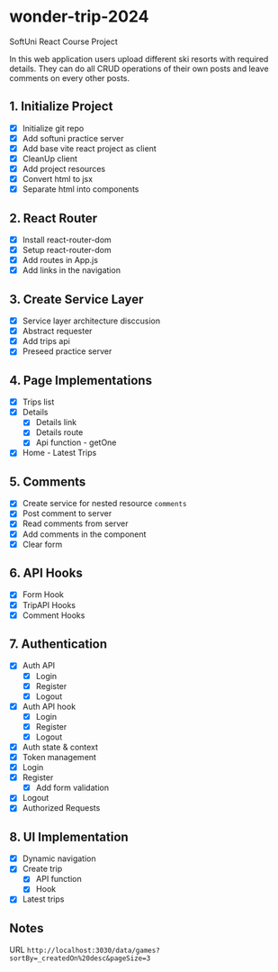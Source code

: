 # wonder-trip-2024
SoftUni React Course Project

In this web application users upload different ski resorts with required details. They can do all CRUD operations of their own posts and leave comments on every other posts. 

## 1. Initialize Project
- [x] Initialize git repo
- [x] Add softuni practice server
- [x] Add base vite react project as client
- [x] CleanUp client
- [x] Add project resources
- [x] Convert html to jsx
- [x] Separate html into components
## 2. React Router
- [x] Install react-router-dom
- [x] Setup react-router-dom
- [x] Add routes in App.js
- [x] Add links in the navigation
## 3. Create Service Layer
- [x] Service layer architecture disccusion
- [x] Abstract requester
- [x] Add trips api
- [x] Preseed practice server
## 4. Page Implementations
- [x] Trips list
- [x] Details
  - [x] Details link
  - [x] Details route
  - [x] Api function - getOne
- [x] Home - Latest Trips
## 5. Comments
- [x] Create service for nested resource `comments`
- [x] Post comment to server
- [x] Read comments from server
- [x] Add comments in the component
- [x] Clear form
## 6. API Hooks
- [x] Form Hook
- [x] TripAPI Hooks
- [x] Comment Hooks
## 7. Authentication
- [x] Auth API
  - [x] Login
  - [x] Register
  - [x] Logout
- [x] Auth API hook
  - [x] Login
  - [x] Register
  - [x] Logout
- [x] Auth state & context
- [x] Token management
- [x] Login
- [x] Register
  - [x] Add form validation
- [x] Logout
- [x] Authorized Requests
## 8. UI Implementation 
- [x] Dynamic navigation
- [x] Create trip
  - [x] API function
  - [x] Hook
- [x] Latest trips

## Notes

URL `http://localhost:3030/data/games?sortBy=_createdOn%20desc&pageSize=3`

